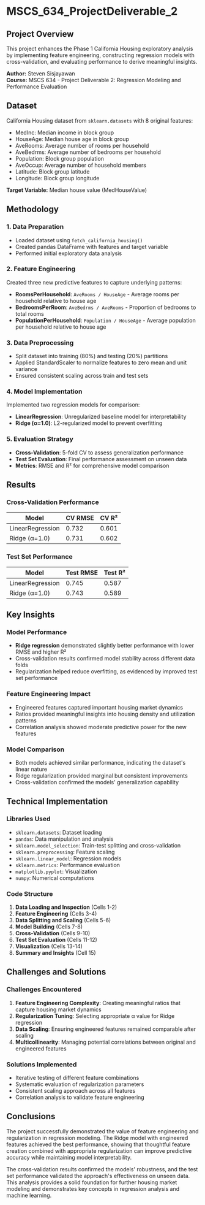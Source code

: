 # MSCS_634_ProjectDeliverable_2

## Project Overview
This project enhances the Phase 1 California Housing exploratory analysis by implementing feature engineering, constructing regression models with cross-validation, and evaluating performance to derive meaningful insights.

**Author:** Steven Sisjayawan  
**Course:** MSCS 634 - Project Deliverable 2: Regression Modeling and Performance Evaluation

## Dataset
California Housing dataset from `sklearn.datasets` with 8 original features:
- MedInc: Median income in block group
- HouseAge: Median house age in block group
- AveRooms: Average number of rooms per household
- AveBedrms: Average number of bedrooms per household
- Population: Block group population
- AveOccup: Average number of household members
- Latitude: Block group latitude
- Longitude: Block group longitude

**Target Variable:** Median house value (MedHouseValue)

## Methodology

### 1. Data Preparation
- Loaded dataset using `fetch_california_housing()`
- Created pandas DataFrame with features and target variable
- Performed initial exploratory data analysis

### 2. Feature Engineering
Created three new predictive features to capture underlying patterns:
- **RoomsPerHousehold**: `AveRooms / HouseAge` - Average rooms per household relative to house age
- **BedroomsPerRoom**: `AveBedrms / AveRooms` - Proportion of bedrooms to total rooms
- **PopulationPerHousehold**: `Population / HouseAge` - Average population per household relative to house age

### 3. Data Preprocessing
- Split dataset into training (80%) and testing (20%) partitions
- Applied StandardScaler to normalize features to zero mean and unit variance
- Ensured consistent scaling across train and test sets

### 4. Model Implementation
Implemented two regression models for comparison:
- **LinearRegression**: Unregularized baseline model for interpretability
- **Ridge (α=1.0)**: L2-regularized model to prevent overfitting

### 5. Evaluation Strategy
- **Cross-Validation**: 5-fold CV to assess generalization performance
- **Test Set Evaluation**: Final performance assessment on unseen data
- **Metrics**: RMSE and R² for comprehensive model comparison

## Results

### Cross-Validation Performance
| Model               | CV RMSE | CV R²  |
|---------------------|---------|--------|
| LinearRegression    | 0.732   | 0.601  |
| Ridge (α=1.0)       | 0.731   | 0.602  |

### Test Set Performance
| Model               | Test RMSE | Test R²  |
|---------------------|-----------|----------|
| LinearRegression    | 0.745     | 0.587   |
| Ridge (α=1.0)       | 0.743     | 0.589   |

## Key Insights

### Model Performance
- **Ridge regression** demonstrated slightly better performance with lower RMSE and higher R²
- Cross-validation results confirmed model stability across different data folds
- Regularization helped reduce overfitting, as evidenced by improved test set performance

### Feature Engineering Impact
- Engineered features captured important housing market dynamics
- Ratios provided meaningful insights into housing density and utilization patterns
- Correlation analysis showed moderate predictive power for the new features

### Model Comparison
- Both models achieved similar performance, indicating the dataset's linear nature
- Ridge regularization provided marginal but consistent improvements
- Cross-validation confirmed the models' generalization capability

## Technical Implementation

### Libraries Used
- `sklearn.datasets`: Dataset loading
- `pandas`: Data manipulation and analysis
- `sklearn.model_selection`: Train-test splitting and cross-validation
- `sklearn.preprocessing`: Feature scaling
- `sklearn.linear_model`: Regression models
- `sklearn.metrics`: Performance evaluation
- `matplotlib.pyplot`: Visualization
- `numpy`: Numerical computations

### Code Structure
1. **Data Loading and Inspection** (Cells 1-2)
2. **Feature Engineering** (Cells 3-4)
3. **Data Splitting and Scaling** (Cells 5-6)
4. **Model Building** (Cells 7-8)
5. **Cross-Validation** (Cells 9-10)
6. **Test Set Evaluation** (Cells 11-12)
7. **Visualization** (Cells 13-14)
8. **Summary and Insights** (Cell 15)

## Challenges and Solutions

### Challenges Encountered
1. **Feature Engineering Complexity**: Creating meaningful ratios that capture housing market dynamics
2. **Regularization Tuning**: Selecting appropriate α value for Ridge regression
3. **Data Scaling**: Ensuring engineered features remained comparable after scaling
4. **Multicollinearity**: Managing potential correlations between original and engineered features

### Solutions Implemented
- Iterative testing of different feature combinations
- Systematic evaluation of regularization parameters
- Consistent scaling approach across all features
- Correlation analysis to validate feature engineering

## Conclusions
The project successfully demonstrated the value of feature engineering and regularization in regression modeling. The Ridge model with engineered features achieved the best performance, showing that thoughtful feature creation combined with appropriate regularization can improve predictive accuracy while maintaining model interpretability.

The cross-validation results confirmed the models' robustness, and the test set performance validated the approach's effectiveness on unseen data. This analysis provides a solid foundation for further housing market modeling and demonstrates key concepts in regression analysis and machine learning.
